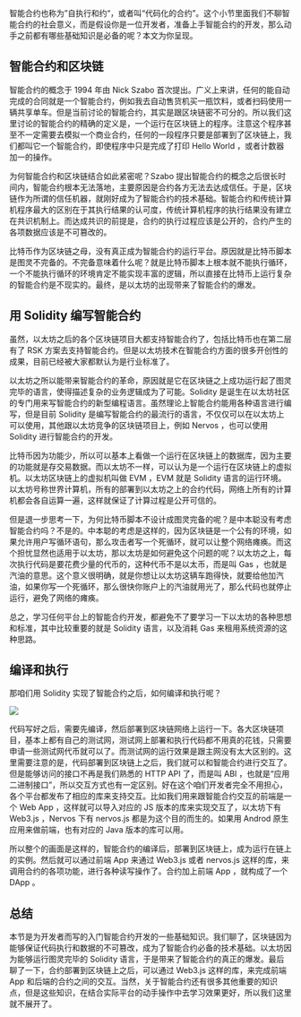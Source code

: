 智能合约也称为”自执行和约“，或者叫“代码化的合约”。这个小节里面我们不聊智能合约的社会意义，而是假设你是一位开发者，准备上手智能合约的开发，那么动手之前都有哪些基础知识是必备的呢？本文为你呈现。

## 智能合约和区块链

智能合约的概念于 1994 年由 Nick Szabo 首次提出。广义上来讲，任何的能自动完成的合同就是一个智能合约，例如我去自动售货机买一瓶饮料，或者扫码使用一辆共享单车。但是当前讨论的智能合约，其实是跟区块链密不可分的。所以我们这里讨论的智能合约的精确的定义是，一个运行在区块链上的程序。注意这个程序甚至不一定需要去模拟一个商业合约，任何的一段程序只要是部署到了区块链上，我们都叫它一个智能合约，即使程序中只是完成了打印 Hello World ，或者计数器加一的操作。

为何智能合约和区块链结合如此紧密呢？Szabo 提出智能合约的概念之后很长时间内，智能合约根本无法落地，主要原因是合约各方无法去达成信任。于是，区块链作为所谓的信任机器，就刚好成为了智能合约的技术基础。智能合约和传统计算机程序最大的区别在于其执行结果的认可度，传统计算机程序的执行结果没有建立在共识机制上。而达成共识的前提是，合约的执行过程应该是公开的，合约产生的各项数据应该是不可篡改的。

比特币作为区块链之母，没有真正成为智能合约的运行平台。原因就是比特币脚本是图灵不完备的。不完备意味着什么呢？就是比特币脚本上根本就不能执行循环，一个不能执行循环的环境肯定不能实现丰富的逻辑，所以直接在比特币上运行复杂的智能合约是不现实的。最终，是以太坊的出现带来了智能合约的爆发。

## 用 Solidity 编写智能合约

虽然，以太坊之后的各个区块链项目大都支持智能合约了，包括比特币也在第二层有了 RSK 方案去支持智能合约。但是以太坊技术在智能合约方面的很多开创性的成果，目前已经被大家都默认为是行业标准了。

以太坊之所以能带来智能合约的革命，原因就是它在区块链之上成功运行起了图灵完毕的语言，使得描述复杂的业务逻辑成为了可能。Solidity 是诞生在以太坊社区的专门用来写智能合约的新型编程语言。虽然理论上智能合约能用各种语言进行编写，但是目前 Solidity 是编写智能合约的最流行的语言，不仅仅可以在以太坊上可以使用，其他跟以太坊竞争的区块链项目上，例如 Nervos ，也可以使用 Solidity 进行智能合约的开发。

比特币因为功能少，所以可以基本上看做一个运行在区块链上的数据库，因为主要的功能就是存交易数据。而以太坊不一样，可以认为是一个运行在区块链上的虚拟机。以太坊区块链上的虚拟机叫做 EVM ，EVM 就是 Solidity 语言的运行环境。以太坊号称世界计算机，所有的部署到以太坊之上的合约代码，网络上所有的计算机都会各自运算一遍，这样就保证了计算过程是公开可信的。

但是退一步思考一下，为何比特币脚本不设计成图灵完备的呢？是中本聪没有考虑智能合约吗？不是的。中本聪的考虑是这样的，因为区块链是一个公有的环境，如果允许用户写循环语句，那么攻击者写一个死循环，就可以让整个网络瘫痪。而这个担忧显然也适用于以太坊，那以太坊是如何避免这个问题的呢？以太坊之上，每次执行代码是要花费少量的代币的，这种代币不是以太币，而是叫 Gas ，也就是汽油的意思。这个意义很明确，就是你想让以太坊这辆车跑得快，就要给他加汽油，如果你写一个死循环，那么很快你账户上的汽油就用光了，那么代码也就停止运行，避免了网络的瘫痪。

总之，学习任何平台上的智能合约开发，都避免不了要学习一下以太坊的各种思想和标准，其中比较重要的就是 Solidity 语言，以及消耗 Gas 来租用系统资源的这种思路。

## 编译和执行

那咱们用 Solidity 实现了智能合约之后，如何编译和执行呢？

![](http://image-1253322599.cosbj.myqcloud.com/2018090701.jpg)

代码写好之后，需要先编译，然后部署到区块链网络上运行一下。各大区块链项目，基本上都有自己的测试网，测试网上部署和执行代码都不用真的花钱，只需要申请一些测试网代币就可以了。而测试网的运行效果是跟主网没有太大区别的。这里需要注意的是，代码部署到区块链上之后，我们就可以和智能合约进行交互了。但是能够访问的接口不再是我们熟悉的 HTTP API 了，而是叫 ABI ，也就是“应用二进制接口”，所以交互方式也有一定区别。好在这个咱们开发者完全不用担心，各个平台都发布了相应的库来支持交互。比如我们用来跟智能合约交互的前端是一个 Web App ，这样就可以导入对应的 JS 版本的库来实现交互了，以太坊下有 Web3.js ，Nervos 下有 nervos.js 都是为这个目的而生的。如果用 Androd 原生应用来做前端，也有对应的 Java 版本的库可以用。

所以整个的画面是这样的，智能合约的编译后，部署到区块链上，成为运行在链上的实例。然后就可以通过前端 App 来通过 Web3.js 或者 nervos.js 这样的库，来调用合约的各项功能，进行各种读写操作了。合约加上前端 App ，就构成了一个 DApp 。

## 总结

本节是为开发者而写的入门智能合约开发的一些基础知识。我们聊了，区块链因为能够保证代码执行和数据的不可篡改，成为了智能合约必备的技术基础。以太坊因为能够运行图灵完毕的 Solidity 语言，于是带来了智能合约的真正的爆发。最后聊了一下，合约部署到区块链上之后，可以通过 Web3.js 这样的库，来完成前端 App 和后端的合约之间的交互。当然，关于智能合约还有很多其他重要的知识点，但是这些知识，在结合实际平台的动手操作中去学习效果更好，所以我们这里就不展开了。
